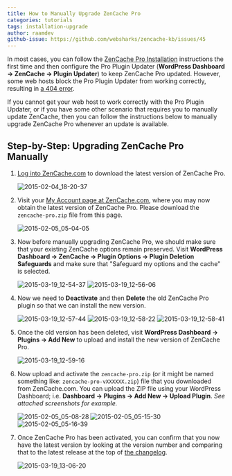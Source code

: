 ```yaml
---
title: How to Manually Upgrade ZenCache Pro
categories: tutorials
tags: installation-upgrade
author: raamdev
github-issue: https://github.com/websharks/zencache-kb/issues/45
---
```


In most cases, you can follow the [ZenCache Pro Installation](https://zencache.com/pro-installation/) instructions the first time and then configure the Pro Plugin Updater (**WordPress Dashboard → ZenCache → Plugin Updater**) to keep ZenCache Pro updated. However, some web hosts block the Pro Plugin Updater from working correctly, resulting in [a 404 error](https://zencache.com/kb-article/why-am-i-getting-a-404-error-when-running-the-pro-updater/). 

If you cannot get your web host to work correctly with the Pro Plugin Updater, or if you have some other scenario that requires you to manually update ZenCache, then you can follow the instructions below to manually upgrade ZenCache Pro whenever an update is available.

## Step-by-Step: Upgrading ZenCache Pro Manually

1. [Log into ZenCache.com](https://zencache.com/wp-login.php) to download the latest version of ZenCache Pro.

     ![2015-02-04_18-20-37](https://cloud.githubusercontent.com/assets/1563559/6054499/92df2702-ac9a-11e4-8b91-c1a85a1f4d5c.png)

2. Visit your [My Account page at ZenCache.com](http://zencache.com/account/), where you may now obtain the latest version of ZenCache Pro. Please download the `zencache-pro.zip` file from this page.

     ![2015-02-05_05-04-05](https://cloud.githubusercontent.com/assets/1563559/6061450/795993b2-acf4-11e4-802e-5d969a651662.png)

3. Now before manually upgrading ZenCache Pro, we should make sure that your existing ZenCache options remain preserved. Visit **WordPress Dashboard → ZenCache → Plugin Options → Plugin Deletion Safeguards** and make sure that "Safeguard my options and the cache" is selected.

     ![2015-03-19_12-54-37](https://cloud.githubusercontent.com/assets/53005/6736074/0102d11a-ce39-11e4-8536-a50b880455db.png)
     ![2015-03-19_12-56-06](https://cloud.githubusercontent.com/assets/53005/6736083/07335348-ce39-11e4-8de2-1fb4d537e55d.png)

4. Now we need to **Deactivate** and then **Delete** the old ZenCache Pro plugin so that we can install the new version.

     ![2015-03-19_12-57-44](https://cloud.githubusercontent.com/assets/53005/6736111/346f5960-ce39-11e4-9269-b6361d54fba9.png)
     ![2015-03-19_12-58-22](https://cloud.githubusercontent.com/assets/53005/6736114/361e6800-ce39-11e4-8916-2b569e3651c5.png)
     ![2015-03-19_12-58-41](https://cloud.githubusercontent.com/assets/53005/6736115/37f41134-ce39-11e4-904f-4b5d9b25b01b.png)

5. Once the old version has been deleted, visit **WordPress Dashboard → Plugins → Add New** to upload and install the new version of ZenCache Pro.

     ![2015-03-19_12-59-16](https://cloud.githubusercontent.com/assets/53005/6736137/58e42e38-ce39-11e4-9601-46567c76b03d.png)

6. Now upload and activate the `zencache-pro.zip` (or it might be named something like: `zencache-pro-vXXXXXX.zip`) file that you downloaded from ZenCache.com. You can upload the ZIP file using your WordPress Dashboard; i.e. **Dashboard → Plugins → Add New → Upload Plugin**. _See attached screenshots for example._ 

     ![2015-02-05_05-08-28](https://cloud.githubusercontent.com/assets/1563559/6061535/11454c70-acf5-11e4-8439-2fcd036da63b.png)
     ![2015-02-05_05-15-30](https://cloud.githubusercontent.com/assets/1563559/6061673/0e38bbb0-acf6-11e4-8cfd-eab2e564583a.png)
     ![2015-02-05_05-16-39](https://cloud.githubusercontent.com/assets/1563559/6061701/39386180-acf6-11e4-904a-57ae77088b55.png)

7. Once ZenCache Pro has been activated, you can confirm that you now have the latest version by looking at the version number and comparing that to the latest release at the top of [the changelog](http://zencache.com/changelog/).

     ![2015-03-19_13-06-20](https://cloud.githubusercontent.com/assets/53005/6736261/17e69c76-ce3a-11e4-909b-31449632d72e.png)
